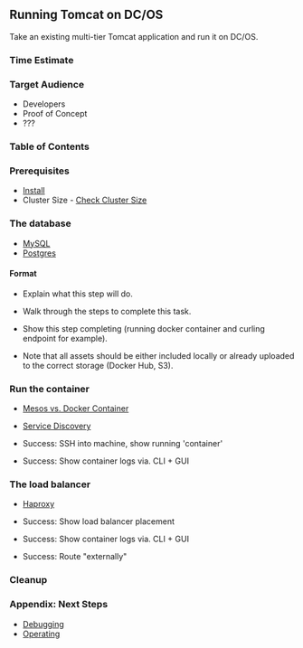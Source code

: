 ## Running Tomcat on DC/OS

Take an existing multi-tier Tomcat application and run it on DC/OS.

### Time Estimate

### Target Audience

- Developers
- Proof of Concept
- ???

### Table of Contents

### Prerequisites

- [Install](../install/README.md)
- Cluster Size - [Check Cluster Size](../getting-started/cluster-size)

### The database

- [MySQL](../database/mysql/README.md)
- [Postgres](../database/postgres/README.md)

#### Format

- Explain what this step will do.
- Walk through the steps to complete this task.
- Show this step completing (running docker container and curling endpoint for example).

- Note that all assets should be either included locally or already uploaded to the correct storage (Docker Hub, S3).

### Run the container

- [Mesos vs. Docker Container](../internals/mesos-docker.md)
- [Service Discovery](../internals/service-discovery.md)

- Success: SSH into machine, show running 'container'
- Success: Show container logs via. CLI + GUI

### The load balancer

- [Haproxy](../loadbalancer/haproxy/README.md)

- Success: Show load balancer placement
- Success: Show container logs via. CLI + GUI
- Success: Route "externally"

### Cleanup

### Appendix: Next Steps

- [Debugging](../debugging/README.md)
- [Operating](../operating/README.md)
